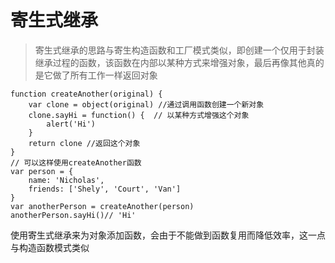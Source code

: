 # 寄生式继承
> 寄生式继承的思路与寄生构造函数和工厂模式类似，即创建一个仅用于封装继承过程的函数，该函数在内部以某种方式来增强对象，最后再像其他真的是它做了所有工作一样返回对象

```
function createAnother(original) {
    var clone = object(original) //通过调用函数创建一个新对象
    clone.sayHi = function() {  // 以某种方式增强这个对象
        alert('Hi')
    }
    return clone //返回这个对象
}
// 可以这样使用createAnother函数
var person = {
    name: 'Nicholas',
    friends: ['Shely', 'Court', 'Van']
}
var anotherPerson = createAnother(person)
anotherPerson.sayHi()// 'Hi'
```
使用寄生式继承来为对象添加函数，会由于不能做到函数复用而降低效率，这一点与构造函数模式类似